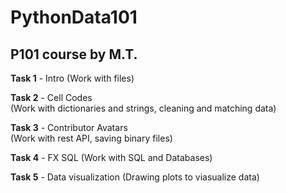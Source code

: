 # PythonData101
## P101 course by M.T.

**Task 1** - Intro
(Work with files)

**Task 2** - Cell Codes		
(Work with dictionaries and strings, cleaning and matching data)

**Task 3** - Contributor Avatars		
(Work with rest API, saving binary files)

**Task 4** - FX SQL
(Work with SQL and Databases)

**Task 5** - Data visualization
(Drawing plots to viasualize data)
